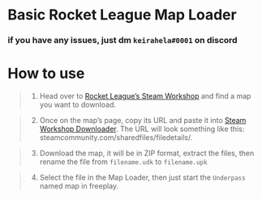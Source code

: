 # Basic Rocket League Map Loader

### if you have any issues, just dm ``keirahela#0001`` on discord



# How to use

> 1. Head over to [Rocket League’s Steam Workshop](https://steamcommunity.com/workshop/browse/?appid=252950&searchtext=Rocket+League&childpublishedfileid=0&browsesort=textsearch&section=about) and find a map you want to download.

> 2. Once on the map’s page, copy its URL and paste it into [Steam Workshop Downloader](https://steamworkshopdownloader.io). The URL will look something like this: steamcommunity.com/sharedfiles/filedetails/.

> 3. Download the map, it will be in ZIP format, extract the files, then rename the file from ``filename.udk`` to ``filename.upk``

> 4. Select the file in the Map Loader, then just start the ``Underpass`` named map in freeplay.
